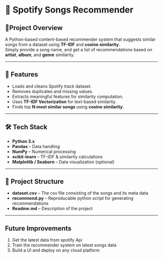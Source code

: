 # 🎵 Spotify Songs Recommender  

## 📌Project Overview
A Python-based content-based recommender system that suggests similar songs from a dataset using **TF-IDF** and **cosine similarity**.  
Simply provide a song name, and get a list of recommendations based on **artist**, **album**, and **genre** similarity.  

---

## 📌 Features  
- Loads and cleans Spotify track dataset.  
- Removes duplicates and missing values.  
- Extracts meaningful features for similarity computation.  
- Uses **TF-IDF Vectorization** for text-based similarity.  
- Finds top **N most similar songs** using **cosine similarity**.  

---

## 🛠️ Tech Stack  
- **Python 3.x**  
- **Pandas** – Data handling  
- **NumPy** – Numerical processing  
- **scikit-learn** – TF-IDF & similarity calculations  
- **Matplotlib / Seaborn** – Data visualization (optional)  

---

## 📂 Project Structure  
- **dataset.csv** – The csv file consisting of the songs and its meta data
- **recommend.py** – Reproducable python script for generating recommendations
- **Readme.md** – Description of the project 

--- 

## Future Improvements
1. Get the latest data from spotify Api
2. Train the recommender system on latest songs data
3. Build a UI and deploy on any cloud platform

















